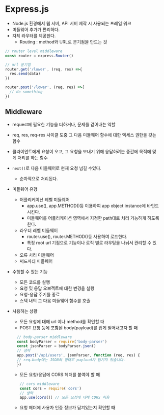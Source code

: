 # Express.js

* Node.js 환경에서 웹 서버, API 서버 제작 시 사용되는 프레임 워크
* 미들웨어 추가가 편리하다. 
* 자체 라우터를 제공한다. 
  * Routing : method와 URL로 분기점을 만드는 것

```javascript
// router level middleware
const router = express.Router()

// url 분기점
router.get('/lower', (req, res) =>{
  res.send(data)
})

router.post('/lower', (req, res) =>{
  // do something
})
```

## Middleware

* request에 필요한 기능을 더하거나, 문제를 걷어내는 역할
* req, res, req-res 사이클 도중 그 다음 미들웨어 함수에 대한 엑세스 권한을 갖는 함수
* 클라이언트에게 요청이 오고, 그 요청을 보내기 위해 응답하려는 중간에 목적에 맞게 처리를 하는 함수
* `next()`로 다음 미들웨어로 현재 요청 넘길 수있다. 
  * 순차적으로 처리된다. 
* 미들웨어 유형
  * 어플리케이션 레벨 미들웨어
    * app.use(), app.METHOD()등 이용하여 app object instance에 바인드 시킨다. 
    * 미들웨어를 어플리케이션 영역에서 지정한 path대로 처리 가능하게 하도록 한다. 
  * 라우터 레벨 미들웨어
    * router.use(), router.METHOD()등 사용하여 로드한다. 
    * 특정 root url 기점으로 기능이나 로직 별로 라우팅을 나눠서 관리할 수 있다. 
  * 오류 처리 미들웨어
  * 써드파티 미들웨어
* 수행할 수 있는 기능
  * 모든 코드를 실행
  * 요청 및 응답 오브젝트에 대한 변경을 실행
  * 요청-응답 주기를 종료
  * 스택 내의 그 다음 미들웨어 함수를 호출
* 사용하는 상황
  * 모든 요청에 대해 url 이나 method를 확인할 때
  * POST 요청 등에 포함된 body(payload)를 쉽게 얻어내고자 할 때
  
  ```javascript
    // body-parser middleware
    const bodyParser = require('body-parser')
    const jsonParser = bodyParser.json()
    // 생략
    app.post('/api/users', jsonParser, function (req, res) {
    // req.body에는 JSON의 형태로 payload가 담겨져 있습니다.
    })
  ```
  
  * 모든 요청/응답에 CORS 헤더를 붙여야 할 때

    ```javascript
    // cors middleware
    const cors = require('cors')
    // 생략
    app.use(cors()) // 모든 요청에 대해 CORS 허용
    ```
  
  * 요청 헤더에 사용자 인증 정보가 담겨있는지 확인할 때